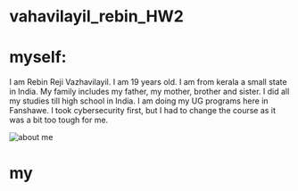 # vahavilayil_rebin_HW2
# myself:
I am Rebin Reji Vazhavilayil. I am 19 years old. I am from kerala a small state in India. My family includes my father, my mother, brother and sister. I did all my studies till high school in India. I am doing my UG programs here in Fanshawe. I took cybersecurity first, but I had to change the course as it was a bit too tough for me. 

![about me](https://user-images.githubusercontent.com/121913598/215903877-9eee1c9b-0178-471d-a9bb-1faa70707185.jpg)


# my 
